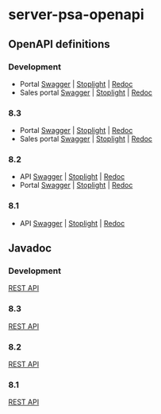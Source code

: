 # server-psa-openapi

## OpenAPI definitions

### Development
- Portal
[Swagger](https://justrelate.github.io/pisasales-server-psa-openapi/dev/portal/api-swagger.htm) | 
[Stoplight](https://justrelate.github.io/pisasales-server-psa-openapi/dev/portal/api-stoplight.htm) |
[Redoc](https://justrelate.github.io/pisasales-server-psa-openapi/dev/portal/api-redoc.htm)
- Sales portal
[Swagger](https://justrelate.github.io/pisasales-server-psa-openapi/dev/salesportal/api-swagger.htm) | 
[Stoplight](https://justrelate.github.io/pisasales-server-psa-openapi/dev/salesportal/api-stoplight.htm) |
[Redoc](https://justrelate.github.io/pisasales-server-psa-openapi/dev/salesportal/api-redoc.htm)

### 8.3
- Portal
[Swagger](https://justrelate.github.io/pisasales-server-psa-openapi/83/portal/api-swagger.htm) | 
[Stoplight](https://justrelate.github.io/pisasales-server-psa-openapi/83/portal/api-stoplight.htm) |
[Redoc](https://justrelate.github.io/pisasales-server-psa-openapi/83/portal/api-redoc.htm)
- Sales portal
[Swagger](https://justrelate.github.io/pisasales-server-psa-openapi/83/salesportal/api-swagger.htm) | 
[Stoplight](https://justrelate.github.io/pisasales-server-psa-openapi/83/salesportal/api-stoplight.htm) |
[Redoc](https://justrelate.github.io/pisasales-server-psa-openapi/83/salesportal/api-redoc.htm)

### 8.2
- API
[Swagger](https://justrelate.github.io/pisasales-server-psa-openapi/82/openapi/api-swagger.htm) | 
[Stoplight](https://justrelate.github.io/pisasales-server-psa-openapi/82/openapi/api-stoplight.htm) |
[Redoc](https://justrelate.github.io/pisasales-server-psa-openapi/82/openapi/api-redoc.htm)
- Portal
[Swagger](https://justrelate.github.io/pisasales-server-psa-openapi/82/portal/api-swagger.htm) | 
[Stoplight](https://justrelate.github.io/pisasales-server-psa-openapi/82/portal/api-stoplight.htm) |
[Redoc](https://justrelate.github.io/pisasales-server-psa-openapi/82/portal/api-redoc.htm)

### 8.1
- API
[Swagger](https://justrelate.github.io/pisasales-server-psa-openapi/81/openapi/api-swagger.htm) | 
[Stoplight](https://justrelate.github.io/pisasales-server-psa-openapi/81/openapi/api-stoplight.htm) |
[Redoc](https://justrelate.github.io/pisasales-server-psa-openapi/81/openapi/api-redoc.htm)

## Javadoc

### Development
[REST API](https://justrelate.github.io/pisasales-server-psa-openapi/dev/javadoc/restapi/index.html)

### 8.3
[REST API](https://justrelate.github.io/pisasales-server-psa-openapi/83/javadoc/restapi/index.html)

### 8.2
[REST API](https://justrelate.github.io/pisasales-server-psa-openapi/82/javadoc/restapi/index.html)

### 8.1
[REST API](https://justrelate.github.io/pisasales-server-psa-openapi/81/javadoc/restapi/index.html)
